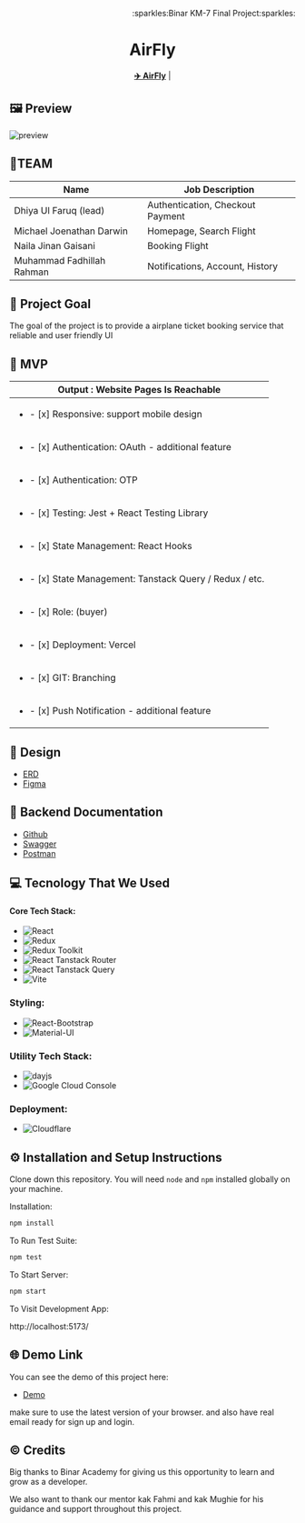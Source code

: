 

<p align="right">:sparkles:Binar KM-7 Final Project:sparkles:</p>
<h1 align="center">AirFly </h1>



<p align="center">
<strong><a href="https://github.com/TIM1-FSW-BE-BINAR/Frontend">✈️ AirFly</a></strong>
|
</p>


## 🖼️ Preview
<img src=".svg" alt="preview"> 

## 👥TEAM

| Name    | Job Description                    |
| ------- | ---------------------------------- |
| Dhiya Ul Faruq (lead)        | Authentication,  Checkout Payment|
| Michael Joenathan Darwin     |Homepage, Search Flight           |
| Naila Jinan Gaisani          |  Booking Flight                  |
| Muhammad Fadhillah Rahman    | Notifications, Account,  History |


## 🎯 Project Goal
The goal of the project is to provide a airplane ticket booking service that reliable and user friendly UI


## 🚩 MVP
|  Output :  Website Pages Is Reachable   |
| ----------- | 
| <ul><li>- [x] Responsive:  support mobile design </li>
| <ul><li>- [x] Authentication: OAuth - additional feature </li>
| <ul><li>- [x] Authentication: OTP </li>
| <ul><li>- [x] Testing: Jest + React Testing Library</li>
| <ul><li>- [x] State Management: React Hooks</li>
| <ul><li>- [x] State Management: Tanstack Query / Redux / etc.</li>
| <ul><li>- [x] Role: (buyer)</li>
| <ul><li>- [x] Deployment: Vercel</li>
| <ul><li>- [x] GIT: Branching</li>
| <ul><li>- [x] Push Notification - additional feature</li>


## 🎨 Design
* [ERD](https://drive.google.com/file/d/17--TosUaJSBPuBaClYCn-sofPzey8iG7/view)
* [Figma](https://www.figma.com/design/QEukzc5sO7zviEB1He2RO7/%5BFlight-Ticketing%5D-Final-Project---UI-Design-Website?node-id=0-1&t=RCvyWg1SiuJsZYP9-0)
  
## 📑 Backend Documentation
* [Github](https://github.com/TIM1-FSW-BE-BINAR/Backend/)
* [Swagger](https://binar.azumidev.web.id/api/v1/api-docs/)
* [Postman](https://documenter.getpostman.com/view/22814931/2sAYBUCrsH#intro)

## 💻 Tecnology That We Used

#### Core Tech Stack:
- ![React](https://img.shields.io/badge/-React-61DAFB?logo=react&logoColor=white&style=for-the-badge) 
- ![Redux](https://img.shields.io/badge/-Redux-764ABC?logo=redux&logoColor=white&style=for-the-badge) 
- ![Redux Toolkit](https://img.shields.io/badge/-Redux%20Toolkit-764ABC?logo=redux&logoColor=white&style=for-the-badge)
- ![React Tanstack Router](https://img.shields.io/badge/-React%20Tanstack%20Router-0078D4?logo=react&logoColor=white&style=for-the-badge) 
- ![React Tanstack Query](https://img.shields.io/badge/-React%20Tanstack%20Query-FF4154?logo=react&logoColor=white&style=for-the-badge)
- ![Vite](https://img.shields.io/badge/-Vite-646CFF?logo=vite&logoColor=white&style=for-the-badge) 

### Styling:
- ![React-Bootstrap](https://img.shields.io/badge/-React%20Bootstrap-563D7C?logo=bootstrap&logoColor=white&style=for-the-badge) 
- ![Material-UI](https://img.shields.io/badge/-Material%20UI-0081CB?logo=mui&logoColor=white&style=for-the-badge) 

### Utility Tech Stack:
- ![dayjs](https://img.shields.io/badge/-dayjs-FF5F6D?logo=javascript&logoColor=white&style=for-the-badge) 
- ![Google Cloud Console](https://img.shields.io/badge/-Google%20Cloud-4285F4?logo=google-cloud&logoColor=white&style=for-the-badge)
### Deployment:
- ![Cloudflare](https://img.shields.io/badge/-Cloudflare-F38020?logo=cloudflare&logoColor=white&style=for-the-badge) 


## ⚙️ Installation and Setup Instructions 

Clone down this repository. You will need `node` and `npm` installed globally on your machine.  

Installation:

```bash
npm install
```  

To Run Test Suite:  

```bash
npm test
```  

To Start Server:

```bash
npm start
```  

To Visit Development App:

http://localhost:5173/

## 🌐 Demo Link

You can see the demo of this project here:

* [Demo](https://frontend-6z4.pages.dev/)


make sure to use the latest version of your browser. and also have real email ready for sign up and login.



## ©️ Credits

Big thanks to Binar Academy for giving us this opportunity to learn and grow as a developer.

We also want to thank our mentor kak Fahmi and kak Mughie for his guidance and support throughout this project.
